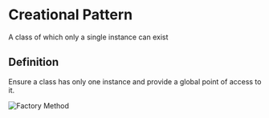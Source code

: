 ﻿# Creational Pattern

A class of which only a single instance can exist

## Definition

Ensure a class has only one instance and provide a global point of access to it.

![Factory Method](https://www.dofactory.com/images/diagrams/net/singleton.gif)